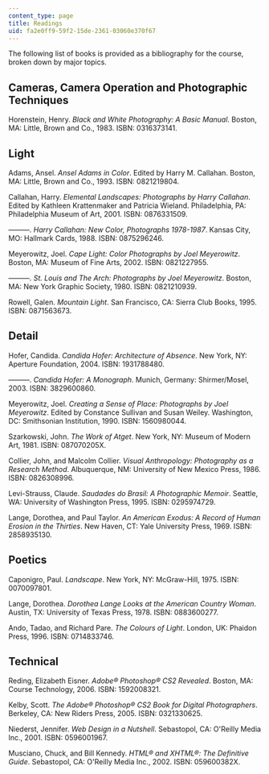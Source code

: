 ```yaml
---
content_type: page
title: Readings
uid: fa2e0ff9-59f2-15de-2361-03060e370f67
---
```


The following list of books is provided as a bibliography for the course, broken down by major topics.

Cameras, Camera Operation and Photographic Techniques
-----------------------------------------------------

Horenstein, Henry. _Black and White Photography: A Basic Manual_. Boston, MA: Little, Brown and Co., 1983. ISBN: 0316373141.

Light
-----

Adams, Ansel. _Ansel Adams in Color_. Edited by Harry M. Callahan. Boston, MA: Little, Brown and Co., 1993. ISBN: 0821219804.

Callahan, Harry. _Elemental Landscapes: Photographs by Harry Callahan_. Edited by Kathleen Krattenmaker and Patricia Wieland. Philadelphia, PA: Philadelphia Museum of Art, 2001. ISBN: 0876331509.

———. _Harry Callahan: New Color, Photographs 1978-1987_. Kansas City, MO: Hallmark Cards, 1988. ISBN: 0875296246.

Meyerowitz, Joel. _Cape Light: Color Photographs by Joel Meyerowitz_. Boston, MA: Museum of Fine Arts, 2002. ISBN: 0821227955.

———. _St. Louis and The Arch: Photographs by Joel Meyerowitz_. Boston, MA: New York Graphic Society, 1980. ISBN: 0821210939.

Rowell, Galen. _Mountain Light_. San Francisco, CA: Sierra Club Books, 1995. ISBN: 0871563673.

Detail
------

Hofer, Candida. _Candida Hofer: Architecture of Absence_. New York, NY: Aperture Foundation, 2004. ISBN: 1931788480.

———. _Candida Hofer: A Monograph_. Munich, Germany: Shirmer/Mosel, 2003. ISBN: 3829600860.

Meyerowitz, Joel. _Creating a Sense of Place: Photographs by Joel Meyerowitz_. Edited by Constance Sullivan and Susan Weiley. Washington, DC: Smithsonian Institution, 1990. ISBN: 1560980044.

Szarkowski, John. _The Work of Atget_. New York, NY: Museum of Modern Art, 1981. ISBN: 087070205X.

Collier, John, and Malcolm Collier. _Visual Anthropology: Photography as a Research Method_. Albuquerque, NM: University of New Mexico Press, 1986. ISBN: 0826308996.

Levi-Strauss, Claude. _Saudades do Brasil: A Photographic Memoir_. Seattle, WA: University of Washington Press, 1995. ISBN: 0295974729.

Lange, Dorothea, and Paul Taylor. _An American Exodus: A Record of Human Erosion in the Thirties_. New Haven, CT: Yale University Press, 1969. ISBN: 2858935130.

Poetics
-------

Caponigro, Paul. _Landscape_. New York, NY: McGraw-Hill, 1975. ISBN: 0070097801.

Lange, Dorothea. _Dorothea Lange Looks at the American Country Woman_. Austin, TX: University of Texas Press, 1978. ISBN: 0883600277.

Ando, Tadao, and Richard Pare. _The Colours of Light_. London, UK: Phaidon Press, 1996. ISBN: 0714833746.

Technical
---------

Reding, Elizabeth Eisner. _Adobe® Photoshop® CS2 Revealed_. Boston, MA: Course Technology, 2006. ISBN: 1592008321.

Kelby, Scott. _The Adobe® Photoshop® CS2 Book for Digital Photographers_. Berkeley, CA: New Riders Press, 2005. ISBN: 0321330625.

Niederst, Jennifer. _Web Design in a Nutshell_. Sebastopol, CA: O'Reilly Media Inc., 2001. ISBN: 0596001967.

Musciano, Chuck, and Bill Kennedy. _HTML® and XHTML®: The Definitive Guide_. Sebastopol, CA: O'Reilly Media Inc., 2002. ISBN: 059600382X.